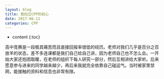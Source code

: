 ```yaml
---
layout: blog
title: 我创立CPP的初心
date: 2017-06-11
categories: CPP
---
```


* content
{:toc}


高中竞赛是一段极其痛苦而且直接回报率很低的经历。老师对我们几乎是百分之百放羊的状态，差不多连课都是我们自己给自己讲，因为老师自己也不怎么会。一开始大家还抱团取暖，在老师的组织下每人研究一部分，然后互相讲给大家听。后来愿意参与进来的同学越来越少，再后来我就完全依靠自己碰运气。当时被家里禁网，能接触的资料和信息也非常有限。